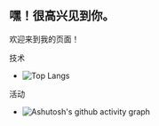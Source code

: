 ## 嘿！很高兴见到你。
欢迎来到我的页面！

技术

- ![Top Langs](https://github-readme-stats.vercel.app/api/top-langs/?username=wasaitong)



活动

- ![Ashutosh's github activity graph](https://github-readme-activity-graph.vercel.app/graph?username=wasaitong)
